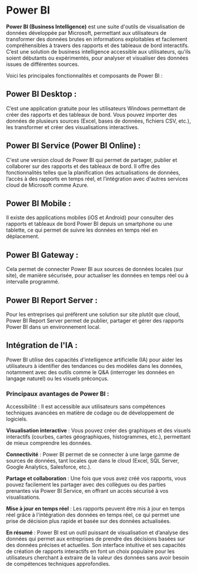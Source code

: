 # Power BI 
**Power BI (Business Intelligence)** est une suite d'outils de visualisation de données développée par Microsoft, permettant aux utilisateurs de transformer des données brutes en informations exploitables et facilement compréhensibles à travers des rapports et des tableaux de bord interactifs. C’est une solution de business intelligence accessible aux utilisateurs, qu'ils soient débutants ou expérimentés, pour analyser et visualiser des données issues de différentes sources.

Voici les principales fonctionnalités et composants de Power BI :
## Power BI Desktop :

C’est une application gratuite pour les utilisateurs Windows permettant de créer des rapports et des tableaux de bord. Vous pouvez importer des données de plusieurs sources (Excel, bases de données, fichiers CSV, etc.), les transformer et créer des visualisations interactives.

## Power BI Service (Power BI Online) :

C'est une version cloud de Power BI qui permet de partager, publier et collaborer sur des rapports et des tableaux de bord. Il offre des fonctionnalités telles que la planification des actualisations de données, l’accès à des rapports en temps réel, et l’intégration avec d'autres services cloud de Microsoft comme Azure.

## Power BI Mobile :

Il existe des applications mobiles (iOS et Android) pour consulter des rapports et tableaux de bord Power BI depuis un smartphone ou une tablette, ce qui permet de suivre les données en temps réel en déplacement.

## Power BI Gateway :

Cela permet de connecter Power BI aux sources de données locales (sur site), de manière sécurisée, pour actualiser les données en temps réel ou à intervalle programmé.

## Power BI Report Server :

Pour les entreprises qui préfèrent une solution sur site plutôt que cloud, Power BI Report Server permet de publier, partager et gérer des rapports Power BI dans un environnement local.

## Intégration de l'IA :

Power BI utilise des capacités d'intelligence artificielle (IA) pour aider les utilisateurs à identifier des tendances ou des modèles dans les données, notamment avec des outils comme le Q&A (interroger les données en langage naturel) ou les visuels préconçus.

### Principaux avantages de Power BI :
Accessibilité : Il est accessible aux utilisateurs sans compétences techniques avancées en matière de codage ou de développement de logiciels.

**Visualisation interactive** : Vous pouvez créer des graphiques et des visuels interactifs (courbes, cartes géographiques, histogrammes, etc.), permettant de mieux comprendre les données.

**Connectivité** : Power BI permet de se connecter à une large gamme de sources de données, tant locales que dans le cloud (Excel, SQL Server, Google Analytics, Salesforce, etc.).

**Partage et collaboration** : Une fois que vous avez créé vos rapports, vous pouvez facilement les partager avec des collègues ou des parties prenantes via Power BI Service, en offrant un accès sécurisé à vos visualisations.

**Mise à jour en temps réel** : Les rapports peuvent être mis à jour en temps réel grâce à l'intégration des données en temps réel, ce qui permet une prise de décision plus rapide et basée sur des données actualisées.

**En résumé** :
Power BI est un outil puissant de visualisation et d’analyse des données qui permet aux entreprises de prendre des décisions basées sur des données précises et actuelles. Son interface intuitive et ses capacités de création de rapports interactifs en font un choix populaire pour les utilisateurs cherchant à extraire de la valeur des données sans avoir besoin de compétences techniques approfondies.